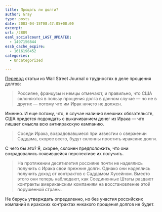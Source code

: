 ```yaml
---
title: Прощать ли долги?
author: Gray
type: posts
date: 2003-04-15T08:47:05+00:00
excerpt:
url: /2889
esml_socialcount_LAST_UPDATED:
  - 1497156844
essb_cache_expire:
  - 1616196452
categories:
  - Uncategorized

---
```








<a href="http://www.inosmi.ru/abstract/178351.html" target="_blank">Перевод</a> статьи из Wall Street Journal о трудностях в деле прощения долгов:

> Россияне, французы и немцы отмечают, и правильно, что США склоняются в пользу прощения долга в данном случае &#8212; но не в других &#8212; потому что им Ирак ничего не должен.

Именно. И еще потому, что, в случае наличия внешних обязательств, США придется подождать с выкачиванием денег из Ирака &#8212; что лишает смысла всю антииракскую кампанию.

> Соседи Ирака, возрадовавшиеся при известии о свержении Саддама, скорее всего, будут склонны простить иракские долги.

С чего бы это? Я, скорее, склонен предположить, что они возрадовались появившейся перспективе их получить.

> На протяжении десятилетия россияне почти не надеялись получить с Ирака свои прежние долги. Однако они надеялись получить доход от контрактов с Саддамом Хусейном. Вместо этого они теперь наблюдают, как Соединенные Штаты раздают контракты американским компаниям на восстановление этой порушенной страны.

Не берусь утверждать определенно, но без участия российских компаний в иракских контрактах никакого прощения долгов не будет.